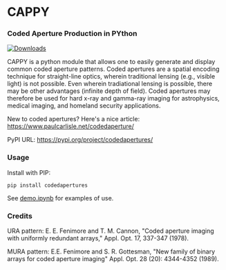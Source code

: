 # CAPPY
### Coded Aperture Production in PYthon

[![Downloads](https://static.pepy.tech/personalized-badge/codedapertures?period=total&units=international_system&left_color=black&right_color=blue&left_text=Downloads)](https://pepy.tech/project/codedapertures)

CAPPY is a python module that allows one to easily generate and display common coded aperture patterns. Coded apertures are a spatial encoding technique for straight-line optics, wherein traditional lensing (e.g., visible light) is not possible. Even wherein tradiational lensing is possible, there may be other advantages (infinite depth of field). Coded apertures may therefore be used for hard x-ray and gamma-ray imaging for astrophysics, medical imaging, and homeland security applications.

New to coded apertures? Here's a nice article: https://www.paulcarlisle.net/codedaperture/

PyPI URL: https://pypi.org/project/codedapertures/

### Usage

Install with PIP:
```
pip install codedapertures
```

See [demo.ipynb](https://github.com/bpops/cappy/blob/master/demo.ipynb) for examples of use.


### Credits

URA pattern: E. E. Fenimore and T. M. Cannon, "Coded aperture imaging with uniformly redundant arrays," Appl. Opt. 17, 337-347 (1978).

MURA pattern:  E.E. Fenimore and S. R. Gottesman, "New family of binary arrays for coded aperture imaging" Appl. Opt. 28 (20): 4344-4352 (1989).